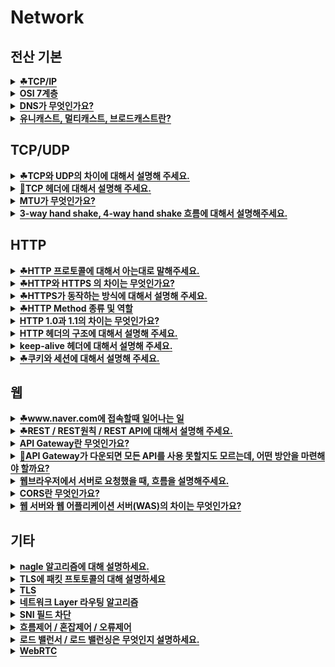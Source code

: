 
# Network

<h2>전산 기본</h2>

<details>
   <summary><span style="border-bottom:0.05em solid"><strong>☘TCP/IP</strong></span></summary>
   
- TCP/IP는 **패킷 통신**을 위한 통신 규약이다.
- **현재의 인터넷에서 컴퓨터들이 서로 정보를 주고받는데 쓰이는 프로토콜의 모음**
- TCP/IP는 **인터넷 프로토콜인 IP**와 **전송 조절 프로토콜인 TCP**로 이루어져 있다.
- SMTP, HTTP, HTTPS, FPS 등 우리에게 친숙한 인터넷 서비스 대부분이 TCP/IP 기반으로 이루어져 있다.
- IP는 복잡한 네트워크 망에서 빠른 길을 찾는 역할을 한다.
  - **데이터의 순서, 손실에 대해 고려하지 않는다**
  - 단순 데이터 전달만을 담당.
  - **IP는 신뢰도가 낮다**

- TCP는 데이터를 잘게 잘라 보내면서, 패킷에 **일련의 번호를 붙여 순서를 재조합**하고 **손실을 찾아내 교정**한다.
  - **TCP는 복잡한 만큼 신뢰도가 높다**

**(데이터의 정확성 확인은 TCP가, 패킷을 목적지까지의 전송은 IP가 담당**
   
</details>   

<details>
   <summary><span style="border-bottom:0.05em solid"><strong>OSI 7계층</strong></span></summary>
   
- `정의` : 네트워크에서 통신이 일어나는 과정을 7단계로 나눈 것
- `나눈 이유`
     - 한눈에 보기 쉽고 이해하기 쉽다
     - 네트워크에 이상이 생기면 어디에서 생긴 문제인지 파악하고 해당 계층만 고치면 됨
     - OSI 7계층 생기기 이전엔 표준이 없으니까 데이터 전송이 어려웠음
      
<img width="500" alt="01" src="https://user-images.githubusercontent.com/84564695/187700599-9ace277b-44ad-427e-9a65-01e1fe748fd4.png">
   
- `7-애플리케이션 계층` => 메세지
      - 응용 프로그램과 연관하여 사용자가 이용할 수 있는 통신서비스 형태로 만든다
      - HTTP, FTP프로토콜

- `6-프레젠테이션 계층` => 메세지
      - 어플리케이션 계층(7계층)이 **다양한 데이터 타입을 다루는 부담을 덜어준다.**
      - **인코딩/ 암호화** 등을 담당
      - ex) 해당 데이터가 TEXT인지 그림인지 GIF인지 등을 구분
   
 - `5-세션 계층` => 메세지
      - 데이터가 통신하기 위한 논리적인 연결을 말한다. 통신을 하기위한 대문이라고 보면 된다.
      - 세션 설정, 유지 등 TCP/IP 세션을 만들고 없애는 책임
    
 - `4-트랜스포트 계층` => TCP(세그멘테이션) / UDP(데이터그램)
      - 신뢰성 있는 데이터를 주고받을 수 있게 함 
      - 포트 번호를 통해 애플리케이션 프로토콜 식별
      - TCP / UDP 프로토콜 
      
 - `3-네트워크 계층` => 통신 단위 **패킷**
      - **IP주소**를 부여
      - 목적지까지 가기위한 경로를 설정하는 역할 (길을 찾는 역할)→ **Routing(라우팅)**
      - 라우터의 입력 포트에서 출력 포트로 패킷을 이동시키는 역할 → **Forwarding(포워딩)**
      - 대표적인 장비로는 **Router**: IP헤더에 기록된 목적지의 IP주소를 보고 다음 전송처 결정
   
- `2-데이터링크 계층` => 통신 단위 **프레임**
      - 인접한 네트워크 노드들끼리 데이터를 전송하는 기능과 절차 제공
      - 네트워크 인터페이스 카드에 적혀있는 MAC주소를 가지고 통신한다
      - 물리계층에서 생길 수 있는 오류 감지하고 수정
      - 이더넷(Ethernet)
  
 - `1-물리 계층` => 통신 단위 **비트**
      - 데이터<->신호
      - 변환방법은 통신매체에 의존하기 때문에 프로토콜이 정해져 있지 않다
      - 케이블, 허브 장비 사용
 
   
- `TCP / IP 계층과 OSI 7 계층의 차이`
  - TCP / IP 계층이 OSI 7계층 보다 먼저 개발되었음
  - OSI 7계층은 장비, 개발, 통신, 설계를 위한 표준으로 사용되지만, **실제 통신에서는 TCP / IP**를 사용한다
  - TCP / IP는 **지속적인 표준화로 신뢰성이 높지만**, OSI 7계층은 적은 구현으로 인해 신뢰성이 다소 낮다  
   
</details>



<details>
   <summary><span style="border-bottom:0.05em solid"><strong>DNS가 무엇인가요?</strong></span></summary>

 - **도메인이나 호스트 이름을 숫자로 된 ip 주소로 바꾸어 주는 장비**

        ex) [naver.com](http://naver.com) 은 도메인이고 dns에서는 이것을 34.32.222와 같은 ip주소로 바꿔준다.

- DNS는 **분산계층 데이터 베이스**이다

     → DNS를 여러 서버로 나누고, 이들을 계층 형태로 구성해 전세계로 분산시켜두었다.  
   
- DNS 서버에서  IP 주소를 찾는 과정
   
   <img width="500" alt="01" src="https://user-images.githubusercontent.com/84564695/187702819-41df8a9e-d53b-4cb0-b539-217aa7f49884.png">


(1) 브라우저가 설치된 컴퓨터는 www.naver.com IP를 알아내기 위해서 ***Local DNS 서버*** naver.com의 IP를 문의 

(2) ***Local DNS 서버***가 IP를 알고 있다면 즉시 IP 주소 줌 하지만 IP 주소를 모르면 ***Root DNS서버***에게 문의

(3) ***Root DNS서버***는 도메인의 최상위 도메인 .com인 것을 보고 ***.com 관리하는 네임서버***의 IP를 전달 =  "나는 IP 주소를 가지고 있지 않지만, .com 네임서버에게 물어보면 도와줄꺼야" 

(4) ***Local DNS 서버*** 는 ***.com 관리하는 네임서버***을 관리하는 네임서버에게 문의한다. 

(5) ***.com 관리하는 네임서버***는 ***naver 네임서버*** IP 주소를 알려준다. 

(6) ***Local DNS 서버***는 ***naver 네임서버***에게 문의하고, 

(7) ***www 의 네임서버***를 알려준다. 

(8) 최종적으로 ***www 네임서버***에게 문의 후 

(9) www.naver.com의 IP 주소를 얻는다. 

(10) ***Local DNS 서버***는 이 IP 주소를 클라이언트에게 알려준다. 클라이언트 컴퓨터는 이 IP를 브라우저에게 알려주면 브라우저는 이 IP에 해당하는 컴퓨터에 접속 할 수 있게 된다.
   
</details>




<details>
   <summary><span style="border-bottom:0.05em solid"><strong>유니캐스트, 멀티캐스트, 브로드캐스트란?</strong></span></summary>
<hr>
   <p>유니캐스트 : 특정 대상과 1:1 통신</p>
   <p>멀티캐스트 : 특정 다수와 1:N 통신</p>
   <p>브로드캐스트 : 네트워크에 있는 모든 대상과 통신</p>
   <p></p>

<hr>
</details>

<p></p>
<h2>TCP/UDP</h2>

<details>
   <summary><span style="border-bottom:0.05em solid"><strong>☘TCP와 UDP의 차이에 대해서 설명해 주세요.</strong></span></summary>

- `ICMP`
 - IP 계층에서 생긴 **오류**를 보고하는 역할
 - 위험한 상황에 대한 경보
 - **오류에 대한 해결은 못함**  - IP 프로토콜과 함께 쓰임
   
- `TCP와 UDP가 등장하게 된 배경은?`
  - IP 프로토콜로 송신자를 찾아갈 수 있지만, 그 안에서 여러 프로세스가 동작하고 있을 경우 어떤 프로세스에게 메세지를 전달해야 할지 알지 못하기 때문
  - IP 계층에서 오류가 발생했을 때, 해결이 필요함 → IP 계층의 ICMP 프로토콜은 **오류 보고**만 가능, **해결은 불가능**
   
   <img width="500" alt="01" src="https://user-images.githubusercontent.com/84564695/187839359-a567046b-540d-4099-ad25-954b1e8c35a5.png">
   
- 신뢰성: 순서 / 재전송 / 흐름제어, 혼잡제어
- 속도
- 데이터 스트림(경계X) / 데이터그램(경계O)
   
</details>


<details>
   <summary><span style="border-bottom:0.05em solid"><strong>🦑TCP 헤더에 대해서 설명해 주세요.</strong></span></summary>

   https://www.notion.so/TCP-UDP-676ca61cb16f4b7796d4ff1b7f780eb1
   
</details>


<details>
   <summary><span style="border-bottom:0.05em solid"><strong>MTU가 무엇인가요?</strong></span></summary>

- `MTU(maximum transmission unit)`:데이터 링크 계층 프레임이 전달할 수 있는 최대 데이터 양
   - 모든 데이터 링크계층 프로토콜이 같은 크기의 데이터를 전달할 수 없다 프로토콜마다 다름  
- `단편화`: MTU 보다 큰 데이터그램은 전송이 불가능 하기 때문에 MTU 보다 작은 크기로 만들어 주는 과정


</details>


<details>
   <summary><span style="border-bottom:0.05em solid"><strong>3-way hand shake, 4-way hand shake 흐름에 대해서 설명해주세요.</strong></span></summary>
<hr>
   <h3>3 way handshake</h3>
   <ul>
      <li>TCP/IP 프로토콜을 사용해 통신을 진행할떄, 두 종단간 정확한 데이터 전송 보장하기 위해 연결을 설정</li>
   </ul>
   <ul>
      <li>SYN(Synchronize Sequence Number)</li>
   </ul>
   <ul>
      <li>ACK(Acknowledgement)</li>
   </ul>
   <ol>
      <li><strong><mark class="highlight-yellow_background">클라이언트</mark></strong> → <strong><mark class="highlight-purple_background">서버</mark></strong> : <mark class="highlight-red">서버 접속 요청 </mark><mark class="highlight-red"><strong>SYN 패킷</strong></mark> 보냄</li>
   </ol>
   <ol>
      <li><strong><mark class="highlight-purple_background">서버</mark></strong> → <strong><mark class="highlight-yellow_background">클라이언트</mark></strong> : <mark class="highlight-orange">요청 수락 응답 </mark><mark class="highlight-orange"><strong>ACK 패킷</strong></mark>과 <mark class="highlight-teal">포트 열어달라는 </mark><strong><mark class="highlight-teal">SYN 패킷</mark></strong> 보냄</li>
   </ol>
   <ol>
      <li><strong><mark class="highlight-yellow_background">클라이언트</mark></strong> → <strong><mark class="highlight-purple_background">서버</mark></strong> : <mark class="highlight-blue">확인 응답으로 </mark><mark class="highlight-blue"><strong>ACK 패킷</strong></mark> 보냄</li>
   </ol>

   <h3>4 way handshake</h3>
   <ul>
      <li>연결 설정 해제함</li>
   </ul>
   <ol>
      <li><strong><mark class="highlight-yellow_background">클라이언트</mark></strong>→ <strong><mark class="highlight-purple_background">서버</mark></strong> : <mark class="highlight-red">연결 해제하겠다는 </mark><strong><mark class="highlight-red">FIN 패킷</mark></strong> 보냄</li>
   </ol>
   <ol>
      <li><strong><mark class="highlight-purple_background">서버</mark></strong> → <strong><mark class="highlight-yellow_background">클라이언트</mark></strong> : <mark class="highlight-orange">응답으로</mark><strong><mark class="highlight-orange"> ACK 패킷</mark></strong> 보냄(서버는 본인이 전송할 데이터 남았으면 마저 다 전송 필요)</li>
   </ol>
   <ol>
      <li><strong><mark class="highlight-purple_background">서버</mark></strong> → <strong><mark class="highlight-yellow_background">클라이언트</mark></strong>: 처리해야할 모든 통신 끝내고 <mark class="highlight-teal">연결 종료하겠다는 </mark><strong><mark class="highlight-teal">FIN 패킷</mark></strong> 보냄</li>
   </ol>
   <ol>
      <li><strong><mark class="highlight-yellow_background">클라이언트</mark></strong>→ <strong><mark class="highlight-purple_background">서버</mark></strong> : <mark class="highlight-blue">확인 응답으로 </mark><strong><mark class="highlight-blue">ACK 패킷</mark></strong> 보냄</li>
   </ol>
 

<hr>

- TCP의 연결 설정 과정(3단계)과 연결 종료 과정(4단계)이 단계가 차이나는 이유?
 - 클라이언트가 데이터 전송을 마쳤다고 하더라도 서버는 아직 보낼 데이터가 남아있을 수 있기 때문에,곧바로 클라이언트에게 FIN 메세지를 보내지 않고,  FIN에 대한 ACK만 먼저 보내고, 남은 데이터를 모두 전송하는 단계 필요

- **만약 Server에서 FIN 플래그를 전송하기 전에 전송한 패킷이 Routing 지연이나 패킷 유실로 인한 재전송 등으로 인해 FIN 패킷보다 늦게 도착하는 상황이 발생하면 어떻게 될까?**
  - 해당 패킷이 도착하기 전에 연결이 close된 상태라면, 해당 패킷은 유실되고 drop 될 것이다. 이를 방지하기 위해, client에서는 FIN응답을 받은 이후, 바로 연결을 close하지 않고 일정시간 동안 time-wait 상태로 패킷을 기다리며 세션을 유지하고 있는다.

</details>

<p></p>
<h2>HTTP</h2>

<details>
   <summary><span style="border-bottom:0.05em solid"><strong>☘HTTP 프로토콜에 대해서 아는대로 말해주세요.</strong></span></summary>
<hr>

- HTTP(HyperText Transfer Protocol =하이퍼텍스트 트랜스펄 프로토콜=웹페이지 교환 프로토콜)
  - TCP/IP 5계층 중 애플리케이션 계층에 있는 프로토콜 중 하나
  - 애플리케이션 계층의 역할이통신 서비스의 실현인데, HTTP는웹 서비스를 실현하기 위한프로토콜임
  - Web browser, Web server가 통신할때 사용하는규칙
  - 요청,응답이라는 두 종류의패킷을 사용해텍스트 형식으로 주고받기 수행
  - 암호화 되지 않은 평문 데이터를 전송하는 프로토콜 → 기밀한 정보를 주고받기에 적절 x
    - 위장 가능
      - 악의를 가진 누군가가 자신이 클라이언트인것처럼, 혹은 서버인 것처럼 위장을 할 수 있다
    - 변조 가능
      - 지금 내가 받고 있는 데이터가 진짜 서버(클라이언트)가 보낸 것 과 같은지 확인을 하지 않기 때문에 중간에 누군가가 개입해 정보를 바꾸더라도 알지 못한다
  
- Connectionless (비연결성)
    - 클라이언트와 서버가 한번 연결을 맺은 후, 클라이언트의 요청에 서버가 응답을 마치면 맺었던 연결을 끊어버리는 성질
    - 장점
        - **리소스 감소를 통한 더 많은 연결(연결 유지에 대한 리소스가 필요 없음)**
    - 단점
        - 동일한 클라이언트의 요청에 대해 **매번 새로운 연결/연결해제 를 진행하는 오버헤드**가 발생
- Stateless (무상태)
    - 이전 요청에 대한 결과를 기억하고 있지 않음
    - 장점
        - 이전 통신 정보를 저장하고 있을 필요가 없어서 서버 설계가 간단하다
        - 서버를 쉽게 **증설 가능 어떤 서버가 처리해도 상관 없기 때문**
        - 각각의 독립적 요청에 대해 응답만 해주면  OK
    - 단점
        - HTTP 요청을 보낼 때 마다 **해당 요청을 처리하기 위한 모든 데이터를 매번 보내야 한다(클라이언트가 추가 정보 전달)**
        - ex) 회원 정보를 조회하는 요청을 처리하기 위해선, 로그인이 되어 있는지 여부를 매번 파악해야 함   
   
<hr>
</details>


<details>
   <summary><span style="border-bottom:0.05em solid"><strong>☘HTTP와 HTTPS 의 차이는 무엇인가요?</strong></span></summary>
<hr>

- HTTPS(Hyper Text Transfer Protocol over Secure Socket Layer)
  - http에 **암호화가 추가**된 프로토콜
  - 이름에서 알 수 있듯이, **SSL 프로토콜 위에서 동작**
  - 모든 HTTP 요청과 응답 데이터는 **네트워크로 보내지기 전에 암호화**된다.


   
<hr>
</details>


<details>
   <summary><span style="border-bottom:0.05em solid"><strong>☘HTTPS가 동작하는 방식에 대해서 설명해 주세요.</strong></span></summary>
<hr>
## **HTTPS의 동작 과정**

- HTTP의 기본 동작에 아래의 내용이 추가된다.

: HandShake → 전송 → 세션 종료

<HandShake의 과정> 

1. 유저가 서버(사이트)에 접속하면, **서버는 자신의 인증서(암호화된 상태)를 웹브라우저에 제공**한다
2. 웹 브라우저는 미리 가지고 있던 **CA의 공개키**로 인증서를 **복호화**한다.
3. 웹브라우저는 인증서에 포함되어 있는 **사이트의 공개키**로 **대칭키를 암호화**해서 서버에 전달한다
4. 서버는 **자신의 개인키**로 암호문을 해독해, 대칭키를 얻게 되고, 이 **대칭키**로 데이터를 주고받게 된다

      → ssl에서는 암호화된 데이터를 전송하기 위해 공개키와 대칭키를 모두 사용한다.
<hr>
</details>


<details>
   <summary><span style="border-bottom:0.05em solid"><strong>☘HTTP Method 종류 및 역할</strong></span></summary>

- `기타 메소드` : 잘 사용되지 않는 메소드들
   - HEAD : GET과 동일하지만 메시지 바디를 제외하고 반환
   - OPTIONS : 대상 리소스에 대한 통신을 설정하는 데 사용
   - CONNECT : 대상 자원으로 식별되는 서버에 대한 터널을 설정
   - TRACE : 대상 리소스에 대한 경로를 따라 메시지 루프백 테스트를 수행
   
**[대표적으로 5개가 있다]**   

- `GET` 
   - 리소스의 조회에 사용한다. 
   - 서버에 전달하고 싶은 데이터를 (쿼리스트링 = 이름과 값으로 쌍을 이루는 파라미터)을 통해 전달한다.
   - GET 요청은 중요한 정보를 다루면 안된다 → 쿼리스트링에 다 노출이 되기 때문에

- `POST`
   - 메시지 바디를 통해 서버로 요청 데이터를 전달한다. 
   - 서버는 메시지 바디를 통해 들어온 데이터를 처리하는 모든 기능을 수행한다.
   -  GET 보다는 보안이 좋지만, 암호화되어 있지 않으면 body의 내용도 볼 수 있음 

- `PUT`
  - 목적 리소스를 현재 메시지의 값으로 생성하거나 만약 존재한다면 기존 리소스를 삭제하고 덮어쓰기 한다. 

- `PATCH`
  - 리소스를 부분적으로 변경한다.
  - 지원하지 않는 경우도 있어 이런 경우 POST로 대체하여 사용

- `DELETE`
  - 특정 리소스의 삭제를 요청하는 데 사용

   <br>
   
- 💡HTTP GET과 POST의 차이는 무엇인가요?   
  - `사용목적`: 조회VS데이터생성
  - `바디`: GET도 바디를 가질 수 있지만 통상적으로 사용하지 않기 때문에 요청에 body 유무
  - `멱등성`: GET은 멱등 / POST는 비멱등 (여러번 베서드 적용시 결과가 달라지나, POST요청시 서버 데이터 변경)
 : GET을 통해 서버에 리소스를 요청할 때 웹 캐시가 요청을 가로채 서버로부터 리소스를 다시 다운로드하는 대신 리소스의 복사본을 반환한다. HTTP 헤더에서 cache-control 헤더를 통해 캐시 옵션을 지정할 수 있다.
  - `캐싱` :  GET 방식의 요청은 브라우저에서 Caching 할 수 있다. 때문에 POST 방식으로 요청해야 할 것을 보내는 데이터의 크기가 작고 보안적인 문제가 없다는 이유로 GET 방식으로 요청한다면 기존에 caching 되었던 데이터가 응답될 가능성이 존재한다. 때문에 목적에 맞는 기술을 사용해야 하는 것이다.
  - `브라우저 히스토리`: GET 요청은 브라우저 히스토리에 남음 / POST는 안남음
  - `요청길이제한`: GET 요청은 길이 제한 존재 /POST는 없음
  - `보안`: GET 요청은 중요한 정보를 다루면 안된다. (쿼리 스트링에 노출될 보안)

   
- 💡POST와 PUT은 어떻게 구분해서 사용할까?
   - PUT은 POST와 다르게 클라이언트가 리소스의 위치를 알고 URI를 지정해 주어야 한다!
   - ex) PUT /members/100
 
   
- 💡`GET` 은 정말 바디를 보낼 수 없을까?
   - 메소드와 request body를 독립적으로 보고 GET에 body값을 실어 요청할 수도 있다.
   - 하지만 설계가 뒤죽박죽될 수 있고 GET에 body를 보내지 않게 지원되는 RestTemplate들이 있다 이처럼 특정 클라이언트나 서버에서 Get body가 무시되는 경우가 왕왕있다
   =>설계가 뒤죽박죽 될 가능성, GET의 body를 지원하지 않는 클라이언트를 고려해 Get에서 Body를 제거하는게 일반적이다.
 
- 💡`GET`에 바디를 보내면 어떻게 되나?
   - HTTP통신을 위해 제공되는 라이브러리마다 다르다
   - HttpClient는 body를 불일 수 있는데
   - body를 무시하거나 예외를 던지는 라이브러리들도 있다
   
</details>


<details>
   <summary><span style="border-bottom:0.05em solid"><strong>HTTP 1.0과 1.1의 차이는 무엇인가요?</strong></span></summary>

 - `HTTP 1.0`  
   - 연결을 할 때마다 TCP 세션을 맺어야 함(3way-handshaking)
   - 데이터 전송 완료시 바로 연결을 끊는다
      - 커넥션 하나당 요청 하나랑 응답 하나만 처리해줄수 있다 근데 이게 매번 요청이 하나올때마다 연결해줘야하니까 매번 새로운 연결로 성능저하, 서버 부하 비용이 큼
   
 - `HTTP 1.1`  
   - 퍼시스턴트 커넥션: Keep-Alive속성. 지정한 시간동안 커넥션을 닫지 않는거라 한 커넥션을 열어두면 여러 요청이 이 커넥션을 사용할 수 있다
   그래서 이전에 사용했던 단기 커넥션과 비교하면 네트워크 사용시간이 많이 줄었다
   -  파이프라이닝: 응답 안받고 다음 요청 보낼 수 있음
      - HTTP 요청은 원래 순차적으로 응답을 처리 1번에 대한 요청 응답이 들어와야 2,3번 요청 응답을 처리할 수 있음
   근데 이러면 하나의 커넥션을 위해 응답 대기 시간도 있고 ,, 그래서 하나의 커넥션에서 응답을 기다리지 않고 순차적인 여러 요청을 연속적으로 보내 그 순서에 맞춰 응답을 받는 방식으로 지연 시간을 줄이는 방법
   
- HTTP 2.0
   - 기존 http/1.x버전의 **성능향상**에 초점을 맞춘 프로토콘
   - 표준의 대체가 아닌 **확장**
   - 한번에 커넥션으로 동시에 여러개의 데이터 주고받기 가능
   - 헤더압축: 파이프라이닝할때  연속된 요청이라 헤더의 중복이 있을수잇는데 중복을 그대로 보냈었음 HTTP 2.0에선 압축
   - 서버푸시: 클라이언트가 요청하지 않았지만 필요할거라고 생각한 리소스를 미리 보냄

</details>

<details>
   <summary><span style="border-bottom:0.05em solid"><strong>HTTP 헤더의 구조에 대해서 설명해 주세요.</strong></span></summary>
<hr>

<hr>
</details>


<details>
   <summary><span style="border-bottom:0.05em solid"><strong>keep-alive 헤더에 대해서 설명해 주세요.</strong></span></summary>
<hr>
   <p>HTTP는 매번 연결을 끊고 새로 생성함</p>
   <p>HTTP 1.1부터는 Keep/alive를 지원</p>
   <p>특정 시간까지는 access가 없더라도 기다리고 연결된 상태를 유지함, 이미 열려있는 곳에 요청</p>

<hr>
</details>

<details>
   <summary><span style="border-bottom:0.05em solid"><strong>☘쿠키와 세션에 대해서 설명해 주세요.</strong></span></summary>

[얄코](https://www.youtube.com/watch?v=OpoVuwxGRDI)   
   
- `쿠키와 세션을 사용하는 이유`
  - HTTP는 통신이 끝나면 상태를 유지하지 않는 특징
  - 연결을 끊는 순간 클라이언트와 서버의 통신이 끝나며 상태 정보는 유지하지 않는 특성이 있다.
  - 쿠키와 세션은 위의 두 가지 특징을 해결하기 위해 사용합니다.
  - 예를 들어, 쿠키와 세션을 사용하지 않으면 쇼핑몰에서 옷을 구매하려고 로그인을 했음에도, 페이지를 이동할 때 마다 계속 로그인을 해야 합니다.

쿠키와 세션을 사용했을 경우, 한 번 로그인을 하면 어떠한 방식에 의해서 그 사용자에 대한 인증을 유지하게 됩니다.
- `쿠키`
  - 쿠키는 클라이언트(브라우저) **로컬에 저장**되는 **작은 데이터 파일**을 의미한다(키와 값으로 이루어짐)
  - 쿠키에는 이름, 값, 만료 날짜, 도메인, 경로 정보가 포함되어 있다
  - Response Header에 Set-Cookie 속성을 사용하면 클라이언트에 쿠키를 만들 수 있습니다.
  - 쿠키는 사용자가 따로 요청하지 않아도 브라우저가 Request시에 Request Header를 넣어서 자동으로 서버에 전송합니다
  - 지워져도 상관 없고, 가로채이더라도 큰 문제가 없는 정보들을 저장
   
- `쿠키의 동작 방식`
  - 1. 클라이언트가 페이지를 요청
  - 2. 서버에서 쿠키를 생성
  - 3. HTTP 헤더에 쿠키를 포함 시켜 응답
  - 4. 브라우저가 종료되어도 쿠키 만료 기간이 있다면 클라이언트(브라우저)에서 보관하고 있음
  - 5. 같은 요청을 할 경우 HTTP 헤더에 쿠키를 함께 보냄
  - 6. 서버에서 쿠키를 읽어 이전 상태 정보를 변경 할 필요가 있을 때 쿠키를 업데이트 하여 변경된 쿠키를 HTTP 헤더에 포함시켜 응답
- `쿠키의 사용 예시`
    - 팝업에서 '오늘 이 창을 더 이상 보지 않음'에 체크를 했음을 저장
    - 아이디와 비밀번호를 저장한다는걸 체크했음을 저장->자동로그인
   
   <br>
   
- `세션`
  - 세션은 **쿠키를 기반으로 하고 있지만**, 사용자 정보 파일을 브라우저에 저장하는 쿠키와 달리 **세션은 서버 측에서 관리.(세션은 쿠키의 일종이다)**
  - 서버에서는 클라이언트를 구분하기 위해 **세션 ID**를 부여하며, 웹브라우저가 서버에 접속하여 웹브라우저를 종료할 때까지 인증 상태를 유지한다
  - 보안이 쿠키보다 좋지만, **사용자가 많아질수록 서버 메모리의 차지량이 늘어난다 
  → 동접이 많은 사이트의 경우, 서버에 과부하를 주게 된다

- `세션의 동작 방식`
    - 클라이언트가 서버에 접속 시 **세션 ID를 발급**받습니다.
    - 클라이언트는 **세션 ID를 쿠키에 저장해서** 가지고 있습니다.
    - 클라이언트는 서버에 요청할 때, 이 쿠키의 **세션 ID를 서버에 전달**합니다.
    - 서버는 세션 ID를 전달 받아서 별다른 작업없이 세션 ID로 세션에 있는 클라이언트 정보를 가져옵니다. = 어떤 사용자가 네이버에 로그인 이미 되어있는 상태에서 네이버 쇼핑 화면에 들어가면 또 로그인할 필요가 없다 즉 로그인되어있다는 정보
    - 클라이언트 정보를 가지고 서버 요청을 처리하여 클라이언트에게 응답합니다.
    - 타인에게 노출되면 안되는 중요 정보를 저장
- `세션의 사용 예시`
    - 로그인->네이버쇼핑페이지 들어가도 로그인되어있음=인증되어있음
 
- `캐시`   
  - 캐시는 후에 필요할 것 같은 요소를 저장하기 위한 임시 저장소이다.

   
- `쿠키와 세션의 차이`
  - 1. **저장 위치**: 쿠키는 브라우저에 저장, 세션은 서버에 저장
  - 2. **보안** : **세션이 쿠키에 비해 보안이 우수하다.** 쿠키는 값이 변질될 수도 있고, request를 보내는 중간에 스니핑당할  우려가 있기 때문. 반면 세션은 sessionid만을 클라이언트에서 저장하고 그 이외는 모두 서버에서 처리하므로 훨씬 보안이 우수하다.
  - 3. 속도 : **쿠키가 세션보다 속도가 더 빠르다.** 세션의 경우에는 서버에 접근하는 처리가 요구되어 속도가 더 느리다
  - 4. **라이프 사이클**:  쿠키는 파일로 저장되기 때문에, 브라우저가 종료되어도 **만료기간까지 남아있다**. 반면, 세션은 만료기간이 남았더라도 브라우저가 종료되면 그에 상관없이 삭제된다
   
- `쿠키와 캐시의 차이` = 만료시간
  - 쿠키는 만료시간이 있어 시간이 지나면 자동삭제
  - 한번 캐시에 저장되면 브라우저를 참고하기 때문에 서버에서 변경이 되어도 사용자는 변경되지 않게 보일 수 있음
  - 사용자가 직접 수동으로 삭제해주거나
  - 서버에서 클라이언트로 응답을 보낼 때 header에 캐시 만료시간을 명시하는 방법
   
   
</details>

<p></p>
<h2>웹</h2>

<details>
   <summary><span style="border-bottom:0.05em solid"><strong>☘www.naver.com에 접속할때 일어나는 일</strong></span></summary>
   
   https://hongjuzzang.github.io/web/web_browser2/
   [잘 정리된 벨로그](https://velog.io/@tnehd1998/%EC%A3%BC%EC%86%8C%EC%B0%BD%EC%97%90-www.google.com%EC%9D%84-%EC%9E%85%EB%A0%A5%ED%96%88%EC%9D%84-%EB%95%8C-%EC%9D%BC%EC%96%B4%EB%82%98%EB%8A%94-%EA%B3%BC%EC%A0%95)
   
```kotlin
1. 브라우저 주소창에 www.naver.com을 입력한다  
2. DNS를 통해 IP주소를 획득한다  
3. 획득한 IP주소에 있는 서버와 TCP 3 Way Handshake를 진행한다  
4. 통신을 맺은 서버에 Http Request를 한다  
5. 서버에서 보낸 Http Response를 통해 HTML 파일을 받는다  
6. 브라우저가 HTML을 분석해서 화면으로 그린다  
```
- `브라우저 주소창에 www.naver.com을 입력한다`     
   - 브라우저: 서버-클라이언트가 쌍방향으로 통신하고 HTML 문서나 파일을 출력하는 그래픽 사용자 인터페이스 기반의 응용 소프트웨어
   - 브라우저의 주요 기능은 사용자가 선택한 자원을 서버에 요청하고 브라우저에 표시하는 것
   - 주요 웹 브라우저로는 구글의 크롬, 사파리 등이 있습니다
   
- `4개의 DNS에 캐싱된 IP주소 있는지 확인`
  - `로컬 DNS 서버`에 해당 url이 등록되어 있는 지 확인 후 있으면=캐싱되어있으면 바로 IP주소를 알려준다.
  - `Root DNS 서버`: 만약 IP 주소를 못찾을 시 루트 DNS 서버에게 문의 후 루트 DNS 서버는 최상위 도메인이 .com인 것을 확인 후 ".com"이 등록된 네임 서버의 IP Address를 전달한다. 즉 com 도메인을 관리하는 DNS 서버에 문의해보라고 로컬 DNS 서버에게 .com DNS 서버의 IP주소를 알려주는 것이다.
  - `com DNS 서버`: 로컬 DNS 서버는 이제 com DNS 서버에게 해당 url(www.naver.com) 을 문의한다. 역시나 com DNS 서버에는 해당 url(www.naver.com)이 없으므로 "naver.com"을 관리하는 DNS 서버에게 문의하도록 로컬 DNS 서버에게 naver.com DNS 서버의 IP주소를 알려준다.
  - `naver.com DNS 서버`: 로컬 DNS 서버는 이제 naver.com DNS 서버에게 해당 url(www.naver.com)을 문의한다. "naver.com 도메인을 관리하는 DNS 서버"에는 "www.naver.com"에 대한 IP 주소가 있으므로 로컬 DNS 서버에게 해당 IP를 알려주는 것이다.
  - 이와 같이 로컬 DNS 서버가 열 DNS 서버를 차례대로(Local DNS 서버 -> Root DNS 서버 -> com DNS 서버 -> naver.com DNS 서버) 물어보며 답을 찾는 과정을 Recursive Query라고 부른다.

- `획득한 IP주소에 있는 서버와 TCP 3 Way Handshake를 진행한다`  
- `통신을 맺은 서버에 request를 보낸다`
   - HTTP 프로토콜을 사용하여 request 메시지 생성 
   - 클라이언트는 GET 요청을 통해 서버에게 www.google.com 웹페이지를 요구한다.
- `서버가 HTTP response를 보낸다.`
   - HTTP 프로토콜을 사용하여 HTTP 응답 메시지를 생성
   - TCP 프로토콜을 사용하여 인터넷을 거쳐 원래 컴퓨터로 전송된다.
- `도착한 HTTP 응답 메시지를 화면으로 그린다` 
   - 브라우저의 렌더링 엔진의 역할은 브라우저 구조 중 요청한 콘텐츠를 표시. 예를 들어 HTML을 요청하면 HTML과 CSS를 파싱하여 화면에 표시함
</details>

<details>
   <summary><span style="border-bottom:0.05em solid"><strong>☘REST / REST원칙 / REST API에 대해서 설명해 주세요.</strong></span></summary>

- `REST= Representational State Transfer`
  -  HTTP를 잘 활용하기 위한 원칙이자 네트워크 아키텍쳐 스타일(청사진이  

- `REST원칙` = 행위+자원
   - URI로 자원을 표현하는 데에 집중하고, 자원의 상태(행위)에 대한 정의는 HTTP METHOD

   
-  `RESTful API`   
   - REST원칙을 잘 지킨 API
      - CRUD 기능을 POST로만 하는 경우
      - GET /members/delete/1 -> DELETE /members/1
        - URI는 자원을 표현하는데 중점을 두어야 한다. delete와 같은 행위에 대한 표현이 들어가서는 안된다.
   
</details>


<details>
   <summary><span style="border-bottom:0.05em solid"><strong>API Gateway란 무엇인가요?</strong></span></summary>

 - 서비스로 전달되는 모든 api요청의 관문역할
 - 서버 시스템의 아키텍쳐를 내부로 숨기고 외부 요청에 대한 응답만을 적절한 형태로 전달
   - 클라이언트는 서버 내부 구조 상관없이 서로 약속된 형태의 api요청만 서버로 보내면됨
   
 - 장점
   - 클라이언트의 요청을 일괄적으로 처리
   - 시스템 내부에 아키텍쳐를 숨길 수 있음
   - 시스템상에 오고가는 요청과 응답에 대해 모니터링 가능
   
   
</details>


<details>
   <summary><span style="border-bottom:0.05em solid"><strong>🦑API Gateway가 다운되면 모든 API를 사용 못할지도 모르는데, 어떤 방안을 마련해야 할까요?</strong></span></summary>
<hr>

<hr>
</details>   
   
   
<details>
   <summary><span style="border-bottom:0.05em solid"><strong>웹브라우저에서 서버로 요청했을 때, 흐름을 설명해주세요.</strong></span></summary>
<hr>
   <p>웹 브라우저가 URL해석-&gt;URL이 문법맞으면 Punycode encoding을 url의 host부분에 적용-&gt; HSTS (HTTP Strict Transport Security 목록 로드해서 체크 -&gt;DNS 확인-&gt; ARP로 IP/MAC 확인 -&gt;TCP 통신을 통해 Socket을 열고 .HTTP 프로토콜로 요청 -&gt; HTTP 서버가 응답 -&gt;  웹 브라우저가 그린다.</p>

<hr>
</details>


<details>
   <summary><span style="border-bottom:0.05em solid"><strong>CORS란 무엇인가요?</strong></span></summary>
<hr>

<hr>
</details>


<details>
   <summary><span style="border-bottom:0.05em solid"><strong>웹 서버와 웹 어플리케이션 서버(WAS)의 차이는 무엇인가요?</strong></span></summary>
<hr>
   <p><strong>웹 서버</strong></p>
   <ul>
      <li>사용자가 웹브라우저에 어떤 페이지 요청하면 정적컨텐츠(단순HTML문서,CSS,javascript) 제공하는 서버</li>
   </ul>
   <ul>
      <li>동적 콘텐츠 제공을 위해 WAS에 클라이언트의 요청을 보내고 결과를 전달</li>
   </ul>
   <ul>
      <li>정적 콘텐츠만 처리해 서버 부담을 줄임</li>
   </ul>
   <p><strong>웹 어플리케이션 서버(WAS)</strong></p>
   <ul>
      <li>동적인 컨텐츠를 제공</li>
   </ul>
   <ul>
      <li>DB 접속/트랜잭션 관리/비즈니스 로직 수행</li>
   </ul>
   <ul>
      <li>요청에 맞는 콘텐츠를 제공하기 위해 필요함, 단순한 정적 콘텐츠는 웹 서버에 맡겨 부하를 줄임</li>
   </ul>

<hr>
</details>




<p></p>
<h2>기타</h2>

<details>
   <summary><span style="border-bottom:0.05em solid"><strong>nagle 알고리즘에 대해 설명하세요.</strong></span></summary>
<hr>

<hr>
</details>


<details>
   <summary><span style="border-bottom:0.05em solid"><strong>TLS에 패킷 프토토콜의 대해 설명하세요</strong></span></summary>
<hr>

<hr>
</details>


<details>
   <summary><span style="border-bottom:0.05em solid"><strong>TLS</strong></span></summary>
<hr>

<hr>
</details>


<details>
   <summary><span style="border-bottom:0.05em solid"><strong>네트워크 Layer 라우팅 알고리즘</strong></span></summary>
<hr>

<hr>
</details>


<details>
   <summary><span style="border-bottom:0.05em solid"><strong>SNI 필드 차단</strong></span></summary>
<hr>

<hr>
</details>


<details>
   <summary><span style="border-bottom:0.05em solid"><strong>흐름제어 / 혼잡제어 / 오류제어</strong></span></summary>
<hr>
   <p><strong>흐름제어</strong>는 송신측과 수신측 사이의 데이터 처리 속도 차이를 해결하기 위한 기법입니다.</p>
   <p><strong>혼잡제어</strong>는 송신측의 데이터 전달과 처리 속도 차이를 해결하는 기법입니다.</p>
   <p><strong>오류제어</strong>는 패킷이 잘못 전달됐을 경우 패킷을 재전송하는 등 오류를 복구하는 기법입니다.</p>
   <p></p>
   <p><strong>흐름제어</strong></p>
   <ul>
      <li>송신측과 수신측 사이의 데이터 처리 속도 차이(흐름)를 해결하기 위한 기법</li>
   </ul>
   <ul>
      <li>송신측의 패킷 전송량 제어해서 수신측의 버퍼 오버플로우 방지</li>
   </ul>
   <p></p>
   <p><strong>오류제어</strong></p>
   <ul>
      <li>오류 검출과 재전송</li>
   </ul>
   <ul>
      <li>프레임이 손상되었거나 손실되면 재전송해서 오류 복구</li>
   </ul>
   <p></p>
   <p><strong>혼잡제어</strong></p>
   <ul>
      <li>송신측의 데이터 전달과 데이터 처리 속도를 해결하기 위한 기법</li>
   </ul>
   <ul>
      <li>네트워크 혼잡 제어를 피하기 위해 데이터의 전송 속도  제어</li>
   </ul>

<hr>
</details>


<details>
   <summary><span style="border-bottom:0.05em solid"><strong>로드 밸런서 / 로드 밸런싱은 무엇인지 설명하세요.</strong></span></summary>
<hr>

<hr>
</details>


<details>
   <summary><span style="border-bottom:0.05em solid"><strong>WebRTC</strong></span></summary>
<hr>
   <p>어플리케이션(최근에는 Android 및 IOS도 지원) 및 사이트들이 별도의 소프트웨어 없이 음성, 영상 미디어 혹은 텍스트, 파일 같은 데이터를 브라우져끼리 주고 받을 수 있게 만든 기술</p>

<hr>
</details>

<p></p>
</div>
